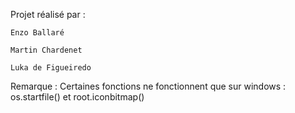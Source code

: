 Projet réalisé par :

	Enzo Ballaré
	
	Martin Chardenet
  
  	Luka de Figueiredo
	
  
Remarque : Certaines fonctions ne fonctionnent que sur windows : os.startfile() et root.iconbitmap()
